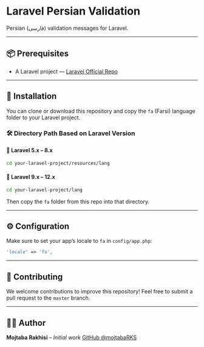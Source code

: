 # **Laravel Persian Validation**

Persian (فارسی) validation messages for Laravel.

---

## 📦 Prerequisites

* A Laravel project — [Laravel Official Repo](https://github.com/laravel/laravel)

---

## 🚀 Installation

You can clone or download this repository and copy the `fa` (Farsi) language folder to your Laravel project.

### 🛠 Directory Path Based on Laravel Version

#### 🔹 Laravel 5.x – 8.x

```bash
cd your-laravel-project/resources/lang
```

#### 🔹 Laravel 9.x – 12.x

```bash
cd your-laravel-project/lang
```

Then copy the `fa` folder from this repo into that directory.

---

## ⚙️ Configuration

Make sure to set your app’s locale to `fa` in `config/app.php`:

```php
'locale' => 'fa',
```

---

## 🤝 Contributing

We welcome contributions to improve this repository!
Feel free to submit a pull request to the `master` branch.

---

## 👨‍💻 Author

**Mojtaba Rakhisi** – *Initial work*
[GitHub @mojtabaRKS](https://github.com/mojtabaRKS)
